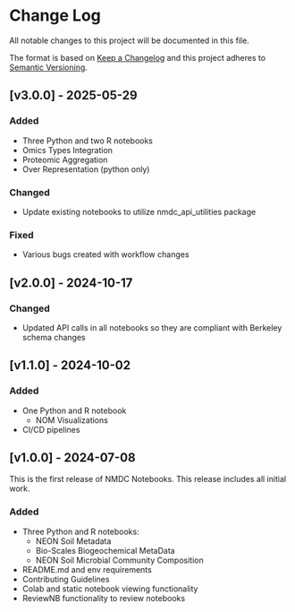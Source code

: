 # Change Log
All notable changes to this project will be documented in this file.
 
The format is based on [Keep a Changelog](http://keepachangelog.com/)
and this project adheres to [Semantic Versioning](http://semver.org/).

## [v3.0.0] - 2025-05-29

### Added
- Three Python and two R notebooks
 - Omics Types Integration
 - Proteomic Aggregation
 - Over Representation (python only)

### Changed
- Update existing notebooks to utilize nmdc_api_utilities package

### Fixed
- Various bugs created with workflow changes

## [v2.0.0] - 2024-10-17

### Changed
- Updated API calls in all notebooks so they are compliant with Berkeley schema changes

## [v1.1.0] - 2024-10-02

### Added
- One Python and R notebook
  - NOM Visualizations
- CI/CD pipelines

## [v1.0.0] - 2024-07-08
 
This is the first release of NMDC Notebooks. This release includes all 
initial work.
 
### Added
- Three Python and R notebooks:
   - NEON Soil Metadata
   - Bio-Scales Biogeochemical MetaData
  - NEON Soil Microbial Community Composition
- README.md and env requirements
- Contributing Guidelines
- Colab and static notebook viewing functionality
- ReviewNB functionality to review notebooks

 

